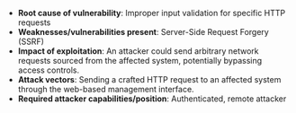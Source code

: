 - **Root cause of vulnerability**: Improper input validation for specific HTTP requests
- **Weaknesses/vulnerabilities present**: Server-Side Request Forgery (SSRF)
- **Impact of exploitation**: An attacker could send arbitrary network requests sourced from the affected system, potentially bypassing access controls.
- **Attack vectors**: Sending a crafted HTTP request to an affected system through the web-based management interface.
- **Required attacker capabilities/position**: Authenticated, remote attacker